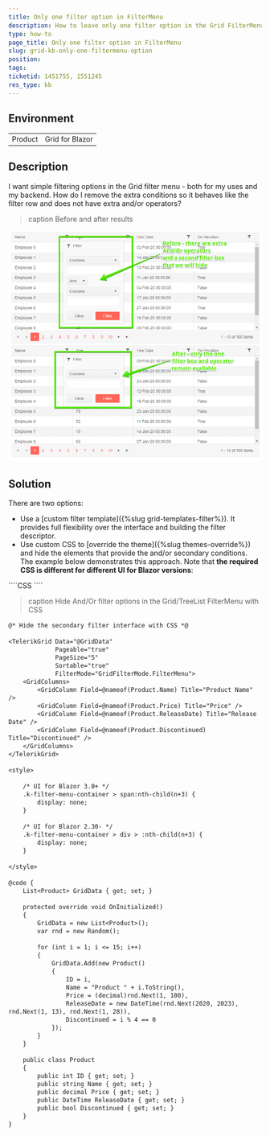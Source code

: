 ```yaml
---
title: Only one filter option in FilterMenu
description: How to leave only one filter option in the Grid FilterMenu. Applies to the TreeList too.
type: how-to
page_title: Only one filter option in FilterMenu
slug: grid-kb-only-one-filtermenu-option
position: 
tags: 
ticketid: 1451755, 1551245
res_type: kb
---
```


## Environment
<table>
	<tbody>
		<tr>
			<td>Product</td>
			<td>Grid for Blazor</td>
		</tr>
	</tbody>
</table>


## Description
I want simple filtering options in the Grid filter menu - both for my uses and my backend. How do I remove the extra conditions so it behaves like the filter row and does not have extra and/or operators?

>caption Before and after results

![Blazor Grid One FilterMenu Result](images/grid-kb-only-one-filtermenu-option-result.png)

## Solution

There are two options:

* Use a [custom filter template]({%slug grid-templates-filter%}). It provides full flexibility over the interface and building the filter descriptor.
* Use custom CSS to [override the theme]({%slug themes-override%}) and hide the elements that provide the and/or secondary conditions. The example below demonstrates this approach. Note that **the required CSS is different for different UI for Blazor versions**:

<div class="skip-repl"></div>
````CSS
<style>
    /* UI for Blazor 3.0+ */
    .k-filter-menu-container > span:nth-child(n+3) {
        display: none;
    }
    /* UI for Blazor 2.30- */
    .k-filter-menu-container > div > :nth-child(n+3) {
        display: none;
    }
</style>
````

>caption Hide And/Or filter options in the Grid/TreeList FilterMenu with CSS

````RAZOR
@* Hide the secondary filter interface with CSS *@

<TelerikGrid Data="@GridData"
             Pageable="true"
             PageSize="5"
             Sortable="true"
             FilterMode="GridFilterMode.FilterMenu">
    <GridColumns>
        <GridColumn Field=@nameof(Product.Name) Title="Product Name" />
        <GridColumn Field=@nameof(Product.Price) Title="Price" />
        <GridColumn Field=@nameof(Product.ReleaseDate) Title="Release Date" />
        <GridColumn Field=@nameof(Product.Discontinued) Title="Discontinued" />
    </GridColumns>
</TelerikGrid>

<style>

    /* UI for Blazor 3.0+ */
    .k-filter-menu-container > span:nth-child(n+3) {
        display: none;
    }

    /* UI for Blazor 2.30- */
    .k-filter-menu-container > div > :nth-child(n+3) {
        display: none;
    }

</style>

@code {
    List<Product> GridData { get; set; }

    protected override void OnInitialized()
    {
        GridData = new List<Product>();
        var rnd = new Random();

        for (int i = 1; i <= 15; i++)
        {
            GridData.Add(new Product()
            {
                ID = i,
                Name = "Product " + i.ToString(),
                Price = (decimal)rnd.Next(1, 100),
                ReleaseDate = new DateTime(rnd.Next(2020, 2023), rnd.Next(1, 13), rnd.Next(1, 28)),
                Discontinued = i % 4 == 0
            });
        }
    }

    public class Product
    {
        public int ID { get; set; }
        public string Name { get; set; }
        public decimal Price { get; set; }
        public DateTime ReleaseDate { get; set; }
        public bool Discontinued { get; set; }
    }
}
````
